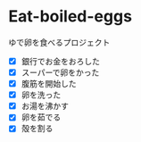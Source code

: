 # Eat-boiled-eggs
ゆで卵を食べるプロジェクト  
- [x] 銀行でお金をおろした   
- [x] スーパーで卵をかった  
- [x] 腹筋を開始した   
- [x] 卵を洗った   
- [x] お湯を沸かす  
- [x] 卵を茹でる
- [x] 殻を割る 
